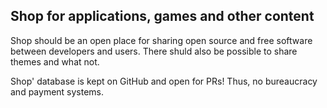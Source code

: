 ## Shop for applications, games and other content

Shop should be an open place for sharing open source and free software between developers and users. There shuld also be possible to share themes and what not.

Shop' database is kept on GitHub and open for PRs! Thus, no bureaucracy and payment systems.
